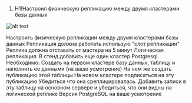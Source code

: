 1) H1!Настроил физическую репликацию между двумя кластерами базы данных

![alt text](https://i.ibb.co/s6w8skn/image.png)


Настроить физическую репликации между двумя кластерами базы данных
Репликация должна работать использую "слот репликации"
Реплика должна отставать от мастера на 5 минут
Логическая репликация:
В стенд добавить еще один кластер Postgresql. Необходимо:
Создать на первом кластере базу данных, таблицу и наполнить ее данными (на ваше усмотрение)
На нем же создать публикацию этой таблицы
На новом кластере подписаться на эту публикацию
Убедиться что она среплицировалась. Добавить записи в эту таблицу на основном сервере и убедиться, что они видны на логической реплике
Версия PostgreSQL на ваше усмотрение

